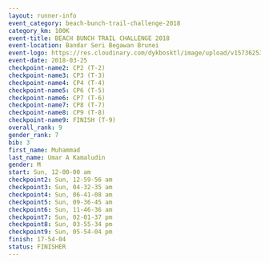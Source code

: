 ```yaml
---
layout: runner-info 
event_category: beach-bunch-trail-challenge-2018 
category_km: 100K 
event-title: BEACH BUNCH TRAIL CHALLENGE 2018 
event-location: Bandar Seri Begawan Brunei 
event-logo: https://res.cloudinary.com/dykbosktl/image/upload/v1573625354/Logo/Logo_qug4sc.jpg 
event-date: 2018-03-25 
checkpoint-name2: CP2 (T-2) 
checkpoint-name3: CP3 (T-3) 
checkpoint-name4: CP4 (T-4) 
checkpoint-name5: CP6 (T-5) 
checkpoint-name6: CP7 (T-6) 
checkpoint-name7: CP8 (T-7) 
checkpoint-name8: CP9 (T-8) 
checkpoint-name9: FINISH (T-9) 
overall_rank: 9
gender_rank: 7
bib: 3
first_name: Muhammad
last_name: Umar A Kamaludin
gender: M
start: Sun, 12-00-00 am
checkpoint2: Sun, 12-59-56 am
checkpoint3: Sun, 04-32-35 am
checkpoint4: Sun, 06-41-08 am
checkpoint5: Sun, 09-36-45 am
checkpoint6: Sun, 11-46-36 am
checkpoint7: Sun, 02-01-37 pm
checkpoint8: Sun, 03-55-34 pm
checkpoint9: Sun, 05-54-04 pm
finish: 17-54-04
status: FINISHER
---
```

